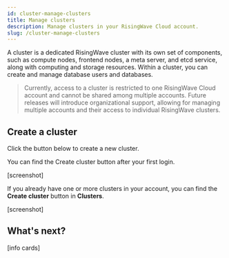 ```yaml
---
id: cluster-manage-clusters
title: Manage clusters
description: Manage clusters in your RisingWave Cloud account.
slug: /cluster-manage-clusters
---
```



A cluster is a dedicated RisingWave cluster with its own set of components, such as compute nodes, frontend nodes, a meta server, and etcd service, along with computing and storage resources. Within a cluster, you can create and manage database users and databases.

> Currently, access to a cluster is restricted to one RisingWave Cloud account and cannot be shared among multiple accounts. Future releases will introduce organizational support, allowing for managing multiple accounts and their access to individual RisingWave clusters.
> 

## Create a cluster

Click the button below to create a new cluster.

<defaultButton text="Create a cluster" url="https://risingwave-cloud.com/clusters/"/>

You can find the Create cluster button after your first login.

[screenshot]

If you already have one or more clusters in your account, you can find the **Create cluster** button in **Clusters**.

[screenshot]

## What's next?

[info cards]